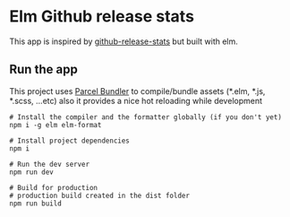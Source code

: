 # Elm Github release stats
This app is inspired by [github-release-stats](https://github.com/Somsubhra/github-release-stats) but built with elm.

## Run the app
This project uses [Parcel Bundler](https://parceljs.org) to compile/bundle assets (*.elm, *.js, *.scss, ...etc)
also it provides a nice hot reloading while development

```shell script
# Install the compiler and the formatter globally (if you don't yet)
npm i -g elm elm-format

# Install project dependencies 
npm i 

# Run the dev server
npm run dev

# Build for production
# production build created in the dist folder
npm run build
```
